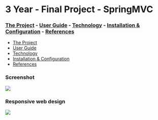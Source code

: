 # 3 Year - Final Project - SpringMVC

### [The Project](https://github.com/alexpt2000gmit/3Year_Project_SpringMVC_Manage_Dashboard/wiki)   -   [User Guide](https://github.com/alexpt2000gmit/3Year_Project_SpringMVC_Manage_Dashboard/wiki/User-Guide)   -   [Technology](https://github.com/alexpt2000gmit/3Year_Project_SpringMVC_Manage_Dashboard/wiki/Technology)   -   [Installation & Configuration](https://github.com/alexpt2000gmit/3Year_Project_SpringMVC_Manage_Dashboard/wiki/Installation-&-Configuration)   -   [References](https://github.com/alexpt2000gmit/3Year_Project_SpringMVC_Manage_Dashboard/wiki/References) 



* [The Project](https://github.com/alexpt2000gmit/3Year_Project_SpringMVC_Manage_Dashboard/wiki)
* [User Guide](https://github.com/alexpt2000gmit/3Year_Project_SpringMVC_Manage_Dashboard/wiki/User-Guide)
* [Technology](https://github.com/alexpt2000gmit/3Year_Project_SpringMVC_Manage_Dashboard/wiki/Technology)
* [Installation & Configuration](https://github.com/alexpt2000gmit/3Year_Project_SpringMVC_Manage_Dashboard/wiki/Installation-&-Configuration)
* [References](https://github.com/alexpt2000gmit/3Year_Project_SpringMVC_Manage_Dashboard/wiki/References)

### Screenshot
![](https://github.com/alexpt2000gmit/3Year_Project_SpringMVC_Manage_Dashboard/blob/master/screenshot/invoices.png)

### Responsive web design
![](https://github.com/alexpt2000gmit/3Year_Project_SpringMVC_Manage_Dashboard/blob/master/screenshot/phone.png)



